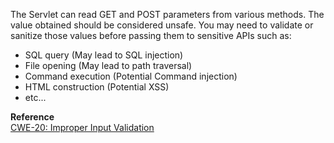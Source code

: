  The Servlet can read GET and POST parameters from various methods. The value obtained should be considered unsafe. You may need to validate or sanitize those values before passing them to sensitive APIs such as:
- SQL query (May lead to SQL injection)
- File opening (May lead to path traversal)
- Command execution (Potential Command injection)
- HTML construction (Potential XSS)
- etc...
  

**Reference**  
[CWE-20: Improper Input Validation](http://cwe.mitre.org/data/definitions/20.html)

